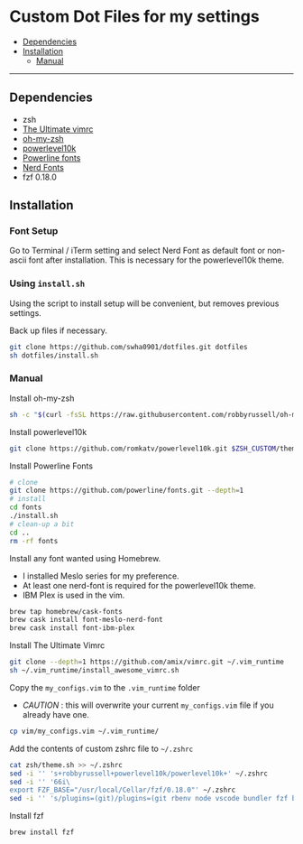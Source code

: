 # Custom Dot Files for my settings

* [Dependencies](#dependencies)
* [Installation](#installation)
    * [Manual](#manual)
---
## Dependencies
* zsh
* [The Ultimate vimrc](https://github.com/amix/vimrc)
* [oh-my-zsh](https://github.com/robbyrussell/oh-my-zsh)
* [powerlevel10k](https://github.com/romkatv/powerlevel10k)
* [Powerline fonts](https://github.com/powerline/fonts)
* [Nerd Fonts](https://github.com/ryanoasis/nerd-fonts)
* fzf 0.18.0

## Installation
### Font Setup
Go to Terminal / iTerm setting and select Nerd Font as default font or non-ascii font after installation.
This is necessary for the powerlevel10k theme.

### Using `install.sh`
Using the script to install setup will be convenient, but removes previous settings.

Back up files if necessary.
```zsh
git clone https://github.com/swha0901/dotfiles.git dotfiles
sh dotfiles/install.sh
```
### Manual
Install oh-my-zsh
```zsh
sh -c "$(curl -fsSL https://raw.githubusercontent.com/robbyrussell/oh-my-zsh/master/tools/install.sh)"
```
Install powerlevel10k
```zsh
git clone https://github.com/romkatv/powerlevel10k.git $ZSH_CUSTOM/themes/powerlevel10k
```
Install Powerline Fonts
```zsh
# clone
git clone https://github.com/powerline/fonts.git --depth=1
# install
cd fonts
./install.sh
# clean-up a bit
cd ..
rm -rf fonts
```
Install any font wanted using Homebrew.
* I installed Meslo series for my preference. 
* At least one nerd-font is required for the powerlevel10k theme.
* IBM Plex is used in the vim.
```zsh
brew tap homebrew/cask-fonts
brew cask install font-meslo-nerd-font
brew cask install font-ibm-plex
```
Install The Ultimate Vimrc
```zsh
git clone --depth=1 https://github.com/amix/vimrc.git ~/.vim_runtime
sh ~/.vim_runtime/install_awesome_vimrc.sh
```
Copy the `my_configs.vim` to the `.vim_runtime` folder
* *CAUTION* : this will overwrite your current `my_configs.vim` file if you already have one. 
```zsh
cp vim/my_configs.vim ~/.vim_runtime/
```
Add the contents of custom zshrc file to `~/.zshrc`
```zsh
cat zsh/theme.sh >> ~/.zshrc
sed -i '' 's+robbyrussell+powerlevel10k/powerlevel10k+' ~/.zshrc
sed -i '' '66i\
export FZF_BASE="/usr/local/Cellar/fzf/0.18.0"' ~/.zshrc
sed -i '' 's/plugins=(git)/plugins=(git rbenv node vscode bundler fzf battery thefuck zsh_reload)/' ~/.zshrc
```
Install fzf
```zsh
brew install fzf
```
